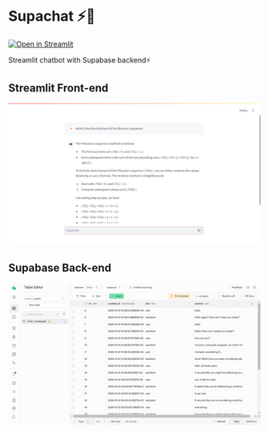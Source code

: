 # Supachat ⚡🤖

[![Open in Streamlit](https://static.streamlit.io/badges/streamlit_badge_black_white.svg)](https://supachat48.streamlit.app/)

Streamlit chatbot with Supabase backend⚡

## Streamlit Front-end

![](img/supachat.png)

## Supabase Back-end

![](img/supabase.png)
